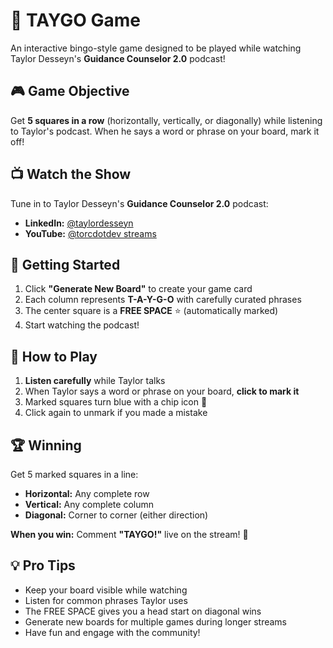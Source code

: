 # 🎯 TAYGO Game

An interactive bingo-style game designed to be played while watching Taylor Desseyn's **Guidance Counselor 2.0** podcast!

## 🎮 Game Objective

Get **5 squares in a row** (horizontally, vertically, or diagonally) while listening to Taylor's podcast. When he says a word or phrase on your board, mark it off!

## 📺 Watch the Show

Tune in to Taylor Desseyn's **Guidance Counselor 2.0** podcast:

- **LinkedIn:** [@taylordesseyn](https://www.linkedin.com/in/taylordesseyn/)
- **YouTube:** [@torcdotdev streams](https://www.youtube.com/@torcdotdev/streams)

## 🎲 Getting Started

1. Click **"Generate New Board"** to create your game card
2. Each column represents **T-A-Y-G-O** with carefully curated phrases
3. The center square is a **FREE SPACE** ⭐ (automatically marked)
4. Start watching the podcast!

## 🎯 How to Play

1. **Listen carefully** while Taylor talks
2. When Taylor says a word or phrase on your board, **click to mark it**
3. Marked squares turn blue with a chip icon 🔵
4. Click again to unmark if you made a mistake

## 🏆 Winning

Get 5 marked squares in a line:

- **Horizontal:** Any complete row
- **Vertical:** Any complete column  
- **Diagonal:** Corner to corner (either direction)

**When you win:** Comment **"TAYGO!"** live on the stream! 🎉

## 💡 Pro Tips

- Keep your board visible while watching
- Listen for common phrases Taylor uses
- The FREE SPACE gives you a head start on diagonal wins
- Generate new boards for multiple games during longer streams
- Have fun and engage with the community!